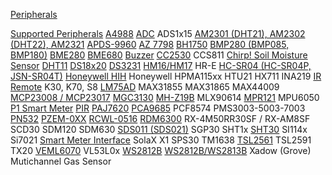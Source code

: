 [Peripherals](peripherals/)

[Supported Peripherals](peripherals/Supported-Peripherals)
[A4988](peripherals/A4988-Stepper-Motor-Controller)
[ADC](peripherals/ADC)
ADS1x15
[AM2301 (DHT21), AM2302 (DHT22), AM2321](peripherals/AM2301)
[APDS-9960](peripherals/APDS-9960)
[AZ 7798](peripherals/AZ-7798)
[BH1750](peripherals/BH1750)
[BMP280 (BMP085, BMP180)](peripherals/BME280)
[BME280](peripherals/BME280)
[BME680](peripherals/BME680)
[Buzzer](peripherals/Buzzer)
[CC2530](peripherals/CC2530)
CCS811
[Chirp! Soil Moisture Sensor](peripherals/Moisture-Sensor-and-Chirp!-Sensor)
[DHT11](peripherals/DHT11)
[DS18x20](peripherals/DS18x20)
[DS3231](peripherals/DS3231)
[HM16/HM17](peripherals/iBeacon-driver)
HR-E
[HC-SR04 (HC-SR04P, JSN-SR04T)](peripherals/HC-SR04)
[Honeywell HIH](peripherals/Honeywell-HIH)
Honeywell HPMA115xx
HTU21
HX711
INA219
[IR Remote](peripherals/IR-Remote)
K30, K70, S8
[LM75AD](peripherals/LM75AD)
MAX31855
MAX31865
MAX44009 
[MCP23008 / MCP23017](peripherals/MCP230xx)
[MGC3130](peripherals/MGC3130)
[MH-Z19B](peripherals/MH-Z19B)
MLX90614
[MPR121](peripherals/MPR121)
MPU6050
[P1 Smart Meter](peripherals/P1-Smart-Meter)
[PIR](peripherals/PIR-Motion-Sensors#AM312)
[PAJ7620](peripherals/PAJ7620)
[PCA9685](peripherals/PCA9685)
PCF8574
PMS3003-5003-7003 
[PN532](peripherals/PN532)
[PZEM-0XX](peripherals/PZEM-0XX)
[RCWL-0516](peripherals/RCWL-0516)
[RDM6300](peripherals/RDM6300)
RX-4M50RR30SF / RX-AM8SF
SCD30
SDM120
SDM630 
[SDS011 (SDS021)](peripherals/SDS011)
SGP30
SHT1x
[SHT30](peripherals/SHT30)
SI114x
Si7021
[Smart Meter Interface](peripherals/Smart-Meter-Interface)
SolaX X1
SPS30
TM1638
[TSL2561](peripherals/TSL2561)
TSL2591
TX20
[VEML6070](peripherals/VEML6070)
VL53L0x
[WS2812B](peripherals/WS2812B-RGB-Shield)
[WS2812B/WS2813B](peripherals/WS2812B-and-WS2813)
Xadow (Grove) Mutichannel Gas Sensor
